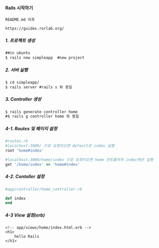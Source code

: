 #### Rails 시작하기

`README.md 이후`

`https://guides.rorlab.org/`



##### 1. 프로젝트 생성

```cmd
##in ubuntu
$ rails new simpleapp  #new project
```

##### 2. 서버 실행

```cmd
$ cd simpleapp/
$ rails server #rails s 와 동일
```

##### 3. Controller 생성

```cmd
$ rails generate controller home
#$ rails g controller home 와 동일
```

##### 4-1. Routes 및 페이지 설정

```ruby
#routes.rb
#localhost:3000/ 으로 요청이오면 default로 index 실행
root 'home#index'

#localhost:3000/home/index 으로 요청이오면 home 컨트롤러의 index액션 실행
get '/home/index' => 'home#index'
```

##### 4-2. Contoller 설정

```ruby
#app/controller/home_controller.rb

def index
end
```

##### 4-3 View 설정(erb)

```erb
<!-- app/views/home/index.html.erb -->
<h1>
    hello Rails
</h1>
```

 